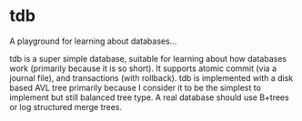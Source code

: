 # tdb
A playground for learning about databases...

tdb is a super simple database, suitable for learning about how databases work (primarily because it is so short).
It supports atomic commit (via a journal file), and transactions (with rollback). tdb is implemented with a disk
based AVL tree primarily because I consider it to be the simplest to implement but still balanced tree type. A real
database should use B+trees or log structured merge trees.

